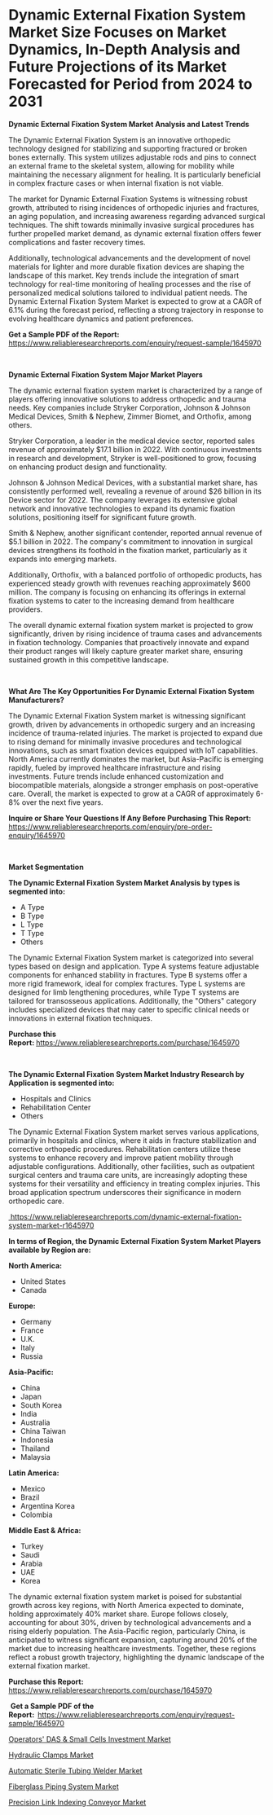 <p><h1>Dynamic External Fixation System Market Size Focuses on Market Dynamics, In-Depth Analysis and Future Projections of its Market Forecasted for Period from 2024 to 2031</h1></p><p><strong>Dynamic External Fixation System Market Analysis and Latest Trends</strong></p>
<p><p>The Dynamic External Fixation System is an innovative orthopedic technology designed for stabilizing and supporting fractured or broken bones externally. This system utilizes adjustable rods and pins to connect an external frame to the skeletal system, allowing for mobility while maintaining the necessary alignment for healing. It is particularly beneficial in complex fracture cases or when internal fixation is not viable.</p><p>The market for Dynamic External Fixation Systems is witnessing robust growth, attributed to rising incidences of orthopedic injuries and fractures, an aging population, and increasing awareness regarding advanced surgical techniques. The shift towards minimally invasive surgical procedures has further propelled market demand, as dynamic external fixation offers fewer complications and faster recovery times. </p><p>Additionally, technological advancements and the development of novel materials for lighter and more durable fixation devices are shaping the landscape of this market. Key trends include the integration of smart technology for real-time monitoring of healing processes and the rise of personalized medical solutions tailored to individual patient needs. The Dynamic External Fixation System Market is expected to grow at a CAGR of 6.1% during the forecast period, reflecting a strong trajectory in response to evolving healthcare dynamics and patient preferences.</p></p>
<p><strong>Get a Sample PDF of the Report:&nbsp;</strong> <a href="https://www.reliableresearchreports.com/enquiry/request-sample/1645970?utm_campaign=1735&utm_medium=2&utm_source=Github&utm_content=ia&utm_term=27102024&utm_id=dynamic-external-fixation-system">https://www.reliableresearchreports.com/enquiry/request-sample/1645970</a></p>
<p>&nbsp;</p>
<p><strong>Dynamic External Fixation System Major Market Players</strong></p>
<p><p>The dynamic external fixation system market is characterized by a range of players offering innovative solutions to address orthopedic and trauma needs. Key companies include Stryker Corporation, Johnson & Johnson Medical Devices, Smith & Nephew, Zimmer Biomet, and Orthofix, among others. </p><p>Stryker Corporation, a leader in the medical device sector, reported sales revenue of approximately $17.1 billion in 2022. With continuous investments in research and development, Stryker is well-positioned to grow, focusing on enhancing product design and functionality.</p><p>Johnson & Johnson Medical Devices, with a substantial market share, has consistently performed well, revealing a revenue of around $26 billion in its Device sector for 2022. The company leverages its extensive global network and innovative technologies to expand its dynamic fixation solutions, positioning itself for significant future growth.</p><p>Smith & Nephew, another significant contender, reported annual revenue of $5.1 billion in 2022. The company's commitment to innovation in surgical devices strengthens its foothold in the fixation market, particularly as it expands into emerging markets.</p><p>Additionally, Orthofix, with a balanced portfolio of orthopedic products, has experienced steady growth with revenues reaching approximately $600 million. The company is focusing on enhancing its offerings in external fixation systems to cater to the increasing demand from healthcare providers.</p><p>The overall dynamic external fixation system market is projected to grow significantly, driven by rising incidence of trauma cases and advancements in fixation technology. Companies that proactively innovate and expand their product ranges will likely capture greater market share, ensuring sustained growth in this competitive landscape.</p></p>
<p>&nbsp;</p>
<p><strong>What Are The Key Opportunities For Dynamic External Fixation System Manufacturers?</strong></p>
<p><p>The Dynamic External Fixation System market is witnessing significant growth, driven by advancements in orthopedic surgery and an increasing incidence of trauma-related injuries. The market is projected to expand due to rising demand for minimally invasive procedures and technological innovations, such as smart fixation devices equipped with IoT capabilities. North America currently dominates the market, but Asia-Pacific is emerging rapidly, fueled by improved healthcare infrastructure and rising investments. Future trends include enhanced customization and biocompatible materials, alongside a stronger emphasis on post-operative care. Overall, the market is expected to grow at a CAGR of approximately 6-8% over the next five years.</p></p>
<p><strong>Inquire or Share Your Questions If Any Before Purchasing This Report:</strong> <a href="https://www.reliableresearchreports.com/enquiry/pre-order-enquiry/1645970?utm_campaign=1735&utm_medium=2&utm_source=Github&utm_content=ia&utm_term=27102024&utm_id=dynamic-external-fixation-system">https://www.reliableresearchreports.com/enquiry/pre-order-enquiry/1645970</a></p>
<p>&nbsp;</p>
<p><strong>Market Segmentation</strong></p>
<p><strong>The Dynamic External Fixation System Market Analysis by types is segmented into:</strong></p>
<p><ul><li>A Type</li><li>B Type</li><li>L Type</li><li>T Type</li><li>Others</li></ul></p>
<p><p>The Dynamic External Fixation System market is categorized into several types based on design and application. Type A systems feature adjustable components for enhanced stability in fractures. Type B systems offer a more rigid framework, ideal for complex fractures. Type L systems are designed for limb lengthening procedures, while Type T systems are tailored for transosseous applications. Additionally, the "Others" category includes specialized devices that may cater to specific clinical needs or innovations in external fixation techniques.</p></p>
<p><strong>Purchase this Report:&nbsp;</strong><a href="https://www.reliableresearchreports.com/purchase/1645970?utm_campaign=1735&utm_medium=2&utm_source=Github&utm_content=ia&utm_term=27102024&utm_id=dynamic-external-fixation-system">https://www.reliableresearchreports.com/purchase/1645970</a></p>
<p>&nbsp;</p>
<p><strong>The Dynamic External Fixation System Market Industry Research by Application is segmented into:</strong></p>
<p><ul><li>Hospitals and Clinics</li><li>Rehabilitation Center</li><li>Others</li></ul></p>
<p><p>The Dynamic External Fixation System market serves various applications, primarily in hospitals and clinics, where it aids in fracture stabilization and corrective orthopedic procedures. Rehabilitation centers utilize these systems to enhance recovery and improve patient mobility through adjustable configurations. Additionally, other facilities, such as outpatient surgical centers and trauma care units, are increasingly adopting these systems for their versatility and efficiency in treating complex injuries. This broad application spectrum underscores their significance in modern orthopedic care.</p></p>
<p><a href="https://www.reliableresearchreports.com/dynamic-external-fixation-system-market-r1645970?utm_campaign=1735&utm_medium=2&utm_source=Github&utm_content=ia&utm_term=27102024&utm_id=dynamic-external-fixation-system">&nbsp;https://www.reliableresearchreports.com/dynamic-external-fixation-system-market-r1645970</a></p>
<p><strong>In terms of Region, the Dynamic External Fixation System Market Players available by Region are:</strong></p>
<p>
    <p> <strong> North America: </strong>
        <ul>
            <li>United States</li>
            <li>Canada</li>
        </ul>
        </p> 
    <p> <strong> Europe: </strong>
        <ul>
            <li>Germany</li>
            <li>France</li>
            <li>U.K.</li>
            <li>Italy</li>
            <li>Russia</li>
        </ul>
        </p> 
    <p> <strong> Asia-Pacific: </strong>
        <ul>
            <li>China</li>
            <li>Japan</li>
            <li>South Korea</li>
            <li>India</li>
            <li>Australia</li>
            <li>China Taiwan</li>
            <li>Indonesia</li>
            <li>Thailand</li>
            <li>Malaysia</li>
        </ul>
        </p> 
    <p> <strong> Latin America: </strong>
        <ul>
            <li>Mexico</li>
            <li>Brazil</li>
            <li>Argentina Korea</li>
            <li>Colombia</li>
        </ul>
        </p> 
    <p> <strong> Middle East & Africa: </strong>
        <ul>
            <li>Turkey</li>
            <li>Saudi</li>
            <li>Arabia</li>
            <li>UAE</li>
            <li>Korea</li>
        </ul>
    </p>
    </p>
<p><p>The dynamic external fixation system market is poised for substantial growth across key regions, with North America expected to dominate, holding approximately 40% market share. Europe follows closely, accounting for about 30%, driven by technological advancements and a rising elderly population. The Asia-Pacific region, particularly China, is anticipated to witness significant expansion, capturing around 20% of the market due to increasing healthcare investments. Together, these regions reflect a robust growth trajectory, highlighting the dynamic landscape of the external fixation market.</p></p>
<p><strong>Purchase this Report: </strong><a href="https://www.reliableresearchreports.com/purchase/1645970?utm_campaign=1735&utm_medium=2&utm_source=Github&utm_content=ia&utm_term=27102024&utm_id=dynamic-external-fixation-system">https://www.reliableresearchreports.com/purchase/1645970</a></p>
<p>&nbsp;<strong>Get a Sample PDF of the Report:&nbsp;&nbsp;</strong><a href="https://www.reliableresearchreports.com/enquiry/request-sample/1645970?utm_campaign=1735&utm_medium=2&utm_source=Github&utm_content=ia&utm_term=27102024&utm_id=dynamic-external-fixation-system">https://www.reliableresearchreports.com/enquiry/request-sample/1645970</a></p>
<p><strong></strong></p>
<p><p><a href="https://www.linkedin.com/pulse/global-operators-das-small-cells-investment-market-comprehensive-aodre?utm_campaign=1735&utm_medium=2&utm_source=Github&utm_content=ia&utm_term=27102024&utm_id=dynamic-external-fixation-system">Operators' DAS & Small Cells Investment Market</a></p><p><a href="https://www.linkedin.com/pulse/hydraulic-clamps-market-global-insights-regional-analysis-has8e?utm_campaign=1735&utm_medium=2&utm_source=Github&utm_content=ia&utm_term=27102024&utm_id=dynamic-external-fixation-system">Hydraulic Clamps Market</a></p><p><a href="https://www.linkedin.com/pulse/competitive-intelligence-automatic-sterile-tubing-welder-ct2te?utm_campaign=1735&utm_medium=2&utm_source=Github&utm_content=ia&utm_term=27102024&utm_id=dynamic-external-fixation-system">Automatic Sterile Tubing Welder Market</a></p><p><a href="https://www.linkedin.com/pulse/digital-transformation-fiberglass-piping-system-industry-ptvle?utm_campaign=1735&utm_medium=2&utm_source=Github&utm_content=ia&utm_term=27102024&utm_id=dynamic-external-fixation-system">Fiberglass Piping System Market</a></p><p><a href="https://www.linkedin.com/pulse/precision-link-indexing-conveyor-market-dynamics-application-atxne?utm_campaign=1735&utm_medium=2&utm_source=Github&utm_content=ia&utm_term=27102024&utm_id=dynamic-external-fixation-system">Precision Link Indexing Conveyor Market</a></p></p>
